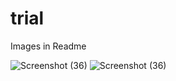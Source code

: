 # trial
Images in Readme

![Screenshot (36)](https://user-images.githubusercontent.com/43681380/157246385-bc1aa8e6-163c-48a5-b337-fff78ef5d701.png)
![Screenshot (36)](https://user-images.githubusercontent.com/43681380/157246385-bc1aa8e6-163c-48a5-b337-fff78ef5d701.png)
